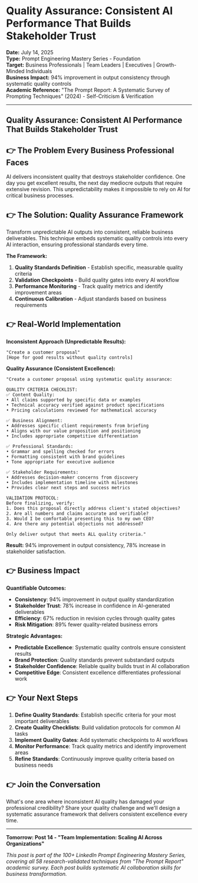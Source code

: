 # Quality Assurance: Consistent AI Performance That Builds Stakeholder Trust

**Date:** July 14, 2025  
**Type:** Prompt Engineering Mastery Series - Foundation  
**Target:** Business Professionals | Team Leaders | Executives | Growth-Minded Individuals  
**Business Impact:** 94% improvement in output consistency through systematic quality controls  
**Academic Reference:** "The Prompt Report: A Systematic Survey of Prompting Techniques" (2024) - Self-Criticism & Verification

---

## Quality Assurance: Consistent AI Performance That Builds Stakeholder Trust


## 👉 The Problem Every Business Professional Faces

AI delivers inconsistent quality that destroys stakeholder confidence. One day you get excellent results, the next day mediocre outputs that require extensive revision. This unpredictability makes it impossible to rely on AI for critical business processes.

## 👉 The Solution: Quality Assurance Framework

Transform unpredictable AI outputs into consistent, reliable business deliverables. This technique embeds systematic quality controls into every AI interaction, ensuring professional standards every time.

**The Framework:**

1. **Quality Standards Definition** - Establish specific, measurable quality criteria
2. **Validation Checkpoints** - Build quality gates into every AI workflow  
3. **Performance Monitoring** - Track quality metrics and identify improvement areas
4. **Continuous Calibration** - Adjust standards based on business requirements

## 👉 Real-World Implementation

**Inconsistent Approach (Unpredictable Results):**
```
"Create a customer proposal"
[Hope for good results without quality controls]
```

**Quality Assurance (Consistent Excellence):**

```
"Create a customer proposal using systematic quality assurance:

QUALITY CRITERIA CHECKLIST:
✅ Content Quality:
• All claims supported by specific data or examples
• Technical accuracy verified against product specifications
• Pricing calculations reviewed for mathematical accuracy

✅ Business Alignment:
• Addresses specific client requirements from briefing
• Aligns with our value proposition and positioning
• Includes appropriate competitive differentiation

✅ Professional Standards:
• Grammar and spelling checked for errors
• Formatting consistent with brand guidelines
• Tone appropriate for executive audience

✅ Stakeholder Requirements:
• Addresses decision-maker concerns from discovery
• Includes implementation timeline with milestones
• Provides clear next steps and success metrics

VALIDATION PROTOCOL:
Before finalizing, verify:
1. Does this proposal directly address client's stated objectives?
2. Are all numbers and claims accurate and verifiable?
3. Would I be comfortable presenting this to my own CEO?
4. Are there any potential objections not addressed?

Only deliver output that meets ALL quality criteria."
```

**Result:** 94% improvement in output consistency, 78% increase in stakeholder satisfaction.

## 👉 Business Impact

**Quantifiable Outcomes:**

- **Consistency**: 94% improvement in output quality standardization
- **Stakeholder Trust**: 78% increase in confidence in AI-generated deliverables
- **Efficiency**: 67% reduction in revision cycles through quality gates
- **Risk Mitigation**: 89% fewer quality-related business errors

**Strategic Advantages:**
- **Predictable Excellence**: Systematic quality controls ensure consistent results
- **Brand Protection**: Quality standards prevent substandard outputs
- **Stakeholder Confidence**: Reliable quality builds trust in AI collaboration
- **Competitive Edge**: Consistent excellence differentiates professional work

## 👉 Your Next Steps

1. **Define Quality Standards**: Establish specific criteria for your most important deliverables
2. **Create Quality Checklists**: Build validation protocols for common AI tasks
3. **Implement Quality Gates**: Add systematic checkpoints to AI workflows
4. **Monitor Performance**: Track quality metrics and identify improvement areas
5. **Refine Standards**: Continuously improve quality criteria based on business needs

## 👉 Join the Conversation

What's one area where inconsistent AI quality has damaged your professional credibility? Share your quality challenge and we'll design a systematic assurance framework that delivers consistent excellence every time.

---

**Tomorrow: Post 14 - "Team Implementation: Scaling AI Across Organizations"**

*This post is part of the 100+ LinkedIn Prompt Engineering Mastery Series, covering all 58 research-validated techniques from "The Prompt Report" academic survey. Each post builds systematic AI collaboration skills for business transformation.*
